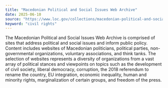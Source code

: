 ```yaml
---
title: "Macedonian Political and Social Issues Web Archive"
date: 2025-06-10
source: "https://www.loc.gov/collections/macedonian-political-and-social-issues-web-archive/about-this-collection/"
keyword: "civil rights"
---
```


The Macedonian Political and Social Issues Web Archive is comprised of sites that address political and social issues and inform public policy. Content includes websites of Macedonian politicians, political parties, non-governmental organizations, voluntary associations, and think tanks. The selection of websites represents a diversity of organizations from a vast array of political stances and viewpoints on topics such as the development of civil society, liberal democracy, corruption, the 2018 referendum to rename the country, EU integration, economic inequality, human and minority rights, marginalization of certain groups, and freedom of the press.

